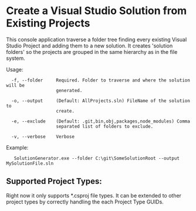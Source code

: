 # Create a Visual Studio Solution from Existing Projects

This console application traverse a folder tree finding every existing Visual Studio Project and adding them to a new solution. It creates 'solution folders' so the projects are grouped in the same hierarchy as in the file system.

Usage:
```
  -f, --folder     Required. Folder to traverse and where the solution will be
                   generated.

  -o, --output     (Default: AllProjects.sln) FileName of the solution to
                   create.

  -e, --exclude    (Default: .git,bin,obj,packages,node_modules) Comma
                   separated list of folders to exclude.

  -v, --verbose    Verbose
```

Example:
```
   SolutionGenerator.exe --folder C:\git\SomeSolutionRoot --output MySolutionFile.sln
```

## Supported Project Types:
Right now it only supports *.csproj file types. It can be extended to other project types by correctly handling the each Project Type GUIDs.